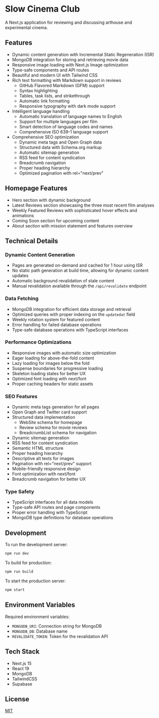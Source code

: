 # Slow Cinema Club

A Next.js application for reviewing and discussing arthouse and experimental cinema.

## Features

- Dynamic content generation with Incremental Static Regeneration (ISR)
- MongoDB integration for storing and retrieving movie data
- Responsive image loading with Next.js Image optimization
- Type-safe components and API routes
- Beautiful and modern UI with Tailwind CSS
- Rich text formatting with Markdown support in reviews
  - GitHub Flavored Markdown (GFM) support
  - Syntax highlighting
  - Tables, task lists, and strikethrough
  - Automatic link formatting
  - Responsive typography with dark mode support
- Intelligent language handling
  - Automatic translation of language names to English
  - Support for multiple languages per film
  - Smart detection of language codes and names
  - Comprehensive ISO 639-1 language support
- Comprehensive SEO optimization
  - Dynamic meta tags and Open Graph data
  - Structured data with Schema.org markup
  - Automatic sitemap generation
  - RSS feed for content syndication
  - Breadcrumb navigation
  - Proper heading hierarchy
  - Optimized pagination with rel="next/prev"

## Homepage Features

- Hero section with dynamic background
- Latest Reviews section showcasing the three most recent film analyses
- Weekly Featured Reviews with sophisticated hover effects and animations
- Coming Soon section for upcoming content
- About section with mission statement and features overview

## Technical Details

### Dynamic Content Generation

- Pages are generated on-demand and cached for 1 hour using ISR
- No static path generation at build time, allowing for dynamic content updates
- Automatic background revalidation of stale content
- Manual revalidation available through the `/api/revalidate` endpoint

### Data Fetching

- MongoDB integration for efficient data storage and retrieval
- Optimized queries with proper indexing on the `updatedat` field
- Weekly rotation system for featured content
- Error handling for failed database operations
- Type-safe database operations with TypeScript interfaces

### Performance Optimizations

- Responsive images with automatic size optimization
- Eager loading for above-the-fold content
- Lazy loading for images below the fold
- Suspense boundaries for progressive loading
- Skeleton loading states for better UX
- Optimized font loading with next/font
- Proper caching headers for static assets

### SEO Features

- Dynamic meta tags generation for all pages
- Open Graph and Twitter card support
- Structured data implementation
  - WebSite schema for homepage
  - Review schema for movie reviews
  - BreadcrumbList schema for navigation
- Dynamic sitemap generation
- RSS feed for content syndication
- Semantic HTML structure
- Proper heading hierarchy
- Descriptive alt texts for images
- Pagination with rel="next/prev" support
- Mobile-friendly responsive design
- Font optimization with next/font
- Breadcrumb navigation for better UX

### Type Safety

- TypeScript interfaces for all data models
- Type-safe API routes and page components
- Proper error handling with TypeScript
- MongoDB type definitions for database operations

## Development

To run the development server:

```bash
npm run dev
```

To build for production:

```bash
npm run build
```

To start the production server:

```bash
npm start
```

## Environment Variables

Required environment variables:

- `MONGODB_URI`: Connection string for MongoDB
- `MONGODB_DB`: Database name
- `REVALIDATE_TOKEN`: Token for the revalidation API

## Tech Stack
- Next.js 15
- React 19
- MongoDB
- TailwindCSS
- Supabase

## License

[MIT](https://choosealicense.com/licenses/mit/)
